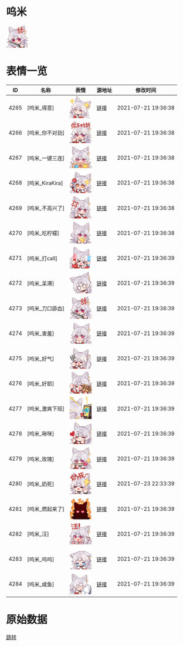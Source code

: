 # 呜米

<img src="./cover.png" height="60" alt="cover" />

# 表情一览

|ID|名称|表情|源地址|修改时间|
|----|----|----|----|----|
|4265|[呜米_得意]|<img src="./pic/004265_%5B呜米_得意%5D.png" height="60" alt="得意"/>|[链接](http://i0.hdslb.com/bfs/emote/3afc57ca3b02355ec768f1c163461203eae5757f.png)|2021-07-21 19:36:38|
|4266|[呜米_你不对劲]|<img src="./pic/004266_%5B呜米_你不对劲%5D.png" height="60" alt="你不对劲"/>|[链接](http://i0.hdslb.com/bfs/emote/2a2484c7f896c56efdd2f1d74334af9349f54a2c.png)|2021-07-21 19:36:38|
|4267|[呜米_一键三连]|<img src="./pic/004267_%5B呜米_一键三连%5D.png" height="60" alt="一键三连"/>|[链接](http://i0.hdslb.com/bfs/emote/17056049246cd7240a7510d919cb52bcde050b9d.png)|2021-07-21 19:36:38|
|4268|[呜米_KiraKira]|<img src="./pic/004268_%5B呜米_KiraKira%5D.png" height="60" alt="KiraKira"/>|[链接](http://i0.hdslb.com/bfs/emote/58f3038401783a8ef33a3643e799cdea6508fd68.png)|2021-07-21 19:36:38|
|4269|[呜米_不高兴了]|<img src="./pic/004269_%5B呜米_不高兴了%5D.png" height="60" alt="不高兴了"/>|[链接](http://i0.hdslb.com/bfs/emote/652257fc77f0563ea0ee18d7a397dc65bedb8d44.png)|2021-07-21 19:36:38|
|4270|[呜米_吃柠檬]|<img src="./pic/004270_%5B呜米_吃柠檬%5D.png" height="60" alt="吃柠檬"/>|[链接](http://i0.hdslb.com/bfs/emote/e88bfe5b28e81a66b928bd12892f370dc2c5de96.png)|2021-07-21 19:36:38|
|4271|[呜米_打call]|<img src="./pic/004271_%5B呜米_打call%5D.png" height="60" alt="打call"/>|[链接](http://i0.hdslb.com/bfs/emote/8378b033b5dbc1ba872636ef02301ce2d7df353b.png)|2021-07-21 19:36:39|
|4272|[呜米_呆滞]|<img src="./pic/004272_%5B呜米_呆滞%5D.png" height="60" alt="呆滞"/>|[链接](http://i0.hdslb.com/bfs/emote/89364df088c3123e90f65e8464d0db760098c4a1.png)|2021-07-21 19:36:39|
|4273|[呜米_刀口舔血]|<img src="./pic/004273_%5B呜米_刀口舔血%5D.png" height="60" alt="刀口舔血"/>|[链接](http://i0.hdslb.com/bfs/emote/15d75510d01bdbe9fcf81f2aca9e8ac0413d387b.png)|2021-07-21 19:36:39|
|4274|[呜米_害羞]|<img src="./pic/004274_%5B呜米_害羞%5D.png" height="60" alt="害羞"/>|[链接](http://i0.hdslb.com/bfs/emote/fdbc19b5fc39c3f90f01583d29950277926bc8bd.png)|2021-07-21 19:36:39|
|4275|[呜米_好气]|<img src="./pic/004275_%5B呜米_好气%5D.png" height="60" alt="好气"/>|[链接](http://i0.hdslb.com/bfs/emote/2c0669dc011a182a2dc5f136674ae641aaa5ef5c.png)|2021-07-21 19:36:39|
|4276|[呜米_好耶]|<img src="./pic/004276_%5B呜米_好耶%5D.png" height="60" alt="好耶"/>|[链接](http://i0.hdslb.com/bfs/emote/dbb96e6b6300f7420537240547538b16bf7bb1f4.png)|2021-07-21 19:36:39|
|4277|[呜米_激爽下班]|<img src="./pic/004277_%5B呜米_激爽下班%5D.png" height="60" alt="激爽下班"/>|[链接](http://i0.hdslb.com/bfs/emote/47daeec7faecb56353a54b4e01900f3eaf02a40a.png)|2021-07-21 19:36:39|
|4278|[呜米_啾咪]|<img src="./pic/004278_%5B呜米_啾咪%5D.png" height="60" alt="啾咪"/>|[链接](http://i0.hdslb.com/bfs/emote/c143f3afa37665e5596e27304591ed10ac5ac86e.png)|2021-07-21 19:36:39|
|4279|[呜米_玫瑰]|<img src="./pic/004279_%5B呜米_玫瑰%5D.png" height="60" alt="玫瑰"/>|[链接](http://i0.hdslb.com/bfs/emote/ba6ffbb6bbf07dcbc3f22b07233a9c70eb3bc051.png)|2021-07-21 19:36:39|
|4280|[呜米_奶死]|<img src="./pic/004280_%5B呜米_奶死%5D.png" height="60" alt="奶死"/>|[链接](http://i0.hdslb.com/bfs/emote/f2415a5c8f9aad851df0403bd584ffc224750770.png)|2021-07-23 22:33:39|
|4281|[呜米_燃起来了]|<img src="./pic/004281_%5B呜米_燃起来了%5D.png" height="60" alt="燃起来了"/>|[链接](http://i0.hdslb.com/bfs/emote/82ddfd3ba398fda6a3e47d75fce378a7c364d118.png)|2021-07-21 19:36:39|
|4282|[呜米_汪]|<img src="./pic/004282_%5B呜米_汪%5D.png" height="60" alt="汪"/>|[链接](http://i0.hdslb.com/bfs/emote/f4bb07f490d1befdc90bb040061f2016494f8479.png)|2021-07-21 19:36:39|
|4283|[呜米_呜呜]|<img src="./pic/004283_%5B呜米_呜呜%5D.png" height="60" alt="呜呜"/>|[链接](http://i0.hdslb.com/bfs/emote/f311b8c1c82759136a1209e2c0f25083680f8662.png)|2021-07-21 19:36:39|
|4284|[呜米_咸鱼]|<img src="./pic/004284_%5B呜米_咸鱼%5D.png" height="60" alt="咸鱼"/>|[链接](http://i0.hdslb.com/bfs/emote/fc91f3d5f249b024315d4fcfe4aa89c6806071fa.png)|2021-07-21 19:36:39|

# 原始数据

[跳转](./raw.json)

